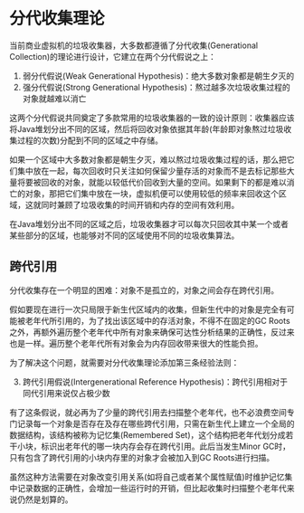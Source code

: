 # 分代收集理论

当前商业虚拟机的垃圾收集器，大多数都遵循了分代收集(Generational Collection)的理论进行设计，它建立在两个分代假说之上：

1. 弱分代假说(Weak Generational Hypothesis)：绝大多数对象都是朝生夕灭的
2. 强分代假说(Strong Generational Hypothesis)：熬过越多次垃圾收集过程的对象就越难以消亡

这两个分代假说共同奠定了多款常用的垃圾收集器的一致的设计原则：收集器应该将Java堆划分出不同的区域，然后将回收对象依据其年龄(年龄即对象熬过垃圾收集过程的次数)分配到不同的区域之中存储。

如果一个区域中大多数对象都是朝生夕灭，难以熬过垃圾收集过程的话，那么把它们集中放在一起，每次回收时只关注如何保留少量存活的对象而不是去标记那些大量将要被回收的对象，就能以较低代价回收到大量的空间。如果剩下的都是难以消亡的对象，那把它们集中放在一块，虚拟机便可以使用较低的频率来回收这个区域，这就同时兼顾了垃圾收集的时间开销和内存的空间有效利用。

在Java堆划分出不同的区域之后，垃圾收集器才可以每次只回收其中某一个或者某些部分的区域，也能够对不同的区域使用不同的垃圾收集算法。

## 跨代引用

分代收集存在一个明显的困难：对象不是孤立的，对象之间会存在跨代引用。

假如要现在进行一次只局限于新生代区域内的收集，但新生代中的对象是完全有可能被老年代所引用的，为了找出该区域中的存活对象，不得不在固定的GC Roots之外，再额外遍历整个老年代中所有对象来确保可达性分析结果的正确性，反过来也是一样。遍历整个老年代所有对象会为内存回收带来很大的性能负担。

为了解决这个问题，就需要对分代收集理论添加第三条经验法则：

3. 跨代引用假说(Intergenerational Reference Hypothesis)：跨代引用相对于同代引用来说仅占极少数

有了这条假说，就必再为了少量的跨代引用去扫描整个老年代，也不必浪费空间专门记录每一个对象是否存在及存在哪些跨代引用，只需在新生代上建立一个全局的数据结构，该结构被称为记忆集(Remembered Set)，这个结构把老年代划分成若干小块，标识出老年代的哪一块内存会存在跨代引用。此后当发生Minor GC时，只有包含了跨代引用的小块内存里的对象才会被加入到GC Roots进行扫描。

虽然这种方法需要在对象改变引用关系(如将自己或者某个属性赋值)时维护记忆集中记录数据的正确性，会增加一些运行时的开销，但比起收集时扫描整个老年代来说仍然是划算的。
